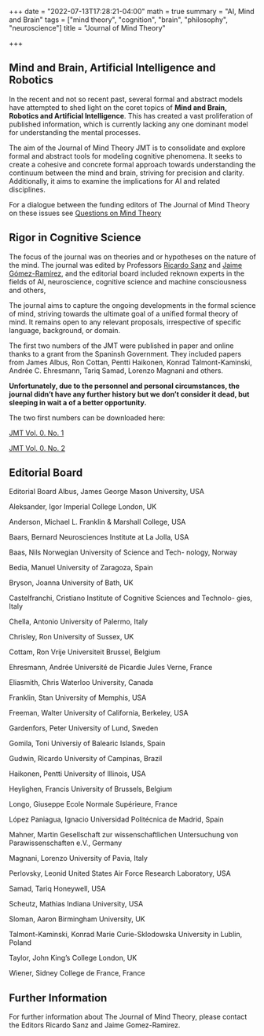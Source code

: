 +++
date = "2022-07-13T17:28:21-04:00"
math = true
summary = "AI, Mind and Brain"
tags = ["mind theory", "cognition", "brain", "philosophy", "neuroscience"]
title = "Journal of Mind Theory"

+++

##  Mind and Brain, Artificial Intelligence and Robotics

In the recent and not so recent past, several formal and abstract models have attempted to shed light on the coret topics of **Mind and Brain, Robotics and Artificial Intelligence**. This has created a vast proliferation of published information, which is currently lacking any one dominant model for understanding the mental processes.

The aim of the Journal of Mind Theory JMT is to consolidate and explore formal and abstract tools for modeling cognitive phenomena. It seeks to create a cohesive and concrete formal approach towards understanding the continuum between the mind and brain, striving for precision and clarity. Additionally, it aims to examine the implications for AI and related disciplines.

For a dialogue between the funding editors of The Journal of Mind Theory on these issues see [Questions on Mind Theory](http://www.aslab.upm.es/~sanz/index.php/2009/02/28/questions-on-mind-theory/)


## Rigor in Cognitive Science


The focus of the journal was on theories and or hypotheses on the nature of the mind. The journal was edited by Professors [Ricardo Sanz](http://www.aslab.upm.es/~sanz/) and [Jaime Gómez-Ramírez](gomezramirez.netlify.app/), and the editorial board included reknown experts in the fields of AI, neuroscience, cognitive science and machine consciousness and others, 

The journal aims to capture the ongoing developments in the formal science of mind, striving towards the ultimate goal of a unified formal theory of mind. It remains open to any relevant proposals, irrespective of specific language, background, or domain.

The first two numbers of the JMT were published in paper and online thanks to a grant from the Spaninsh Government. They included papers from James Albus, Ron Cottan, Pentti Haikonen, Konrad Talmont-Kaminski, Andrée C. Ehresmann, Tariq Samad, Lorenzo Magnani and others.

**Unfortunately, due to the personnel and personal circumstances, the journal didn’t have any further history but we don’t consider it dead, but sleeping in wait a of a better opportunity.**

The two first numbers can be downloaded here:

[JMT Vol. 0. No. 1](https://grjd.netlify.app/files/editor%20JMT_0_1.pdf)  

[JMT Vol. 0. No. 2](https://grjd.netlify.app/files/editor%20JMT_0_2.pdf)  


## Editorial Board 

Editorial Board
Albus, James
George Mason University, USA

Aleksander, Igor
Imperial College London, UK

Anderson, Michael L.
Franklin & Marshall College, USA

Baars, Bernard
Neurosciences Institute at La Jolla, USA

Baas, Nils
Norwegian University of Science and Tech- nology, Norway

Bedia, Manuel
University of Zaragoza, Spain

Bryson, Joanna
University of Bath, UK

Castelfranchi, Cristiano
Institute of Cognitive Sciences and Technolo- gies, Italy

Chella, Antonio
University of Palermo, Italy

Chrisley, Ron
University of Sussex, UK

Cottam, Ron
Vrije Universiteit Brussel, Belgium

Ehresmann, Andrée
Université de Picardie Jules Verne, France

Eliasmith, Chris
Waterloo University, Canada

Franklin, Stan
University of Memphis, USA

Freeman, Walter
University of California, Berkeley, USA

Gardenfors, Peter
University of Lund, Sweden

Gomila, Toni
Universiy of Balearic Islands, Spain

Gudwin, Ricardo
University of Campinas, Brazil

Haikonen, Pentti
University of Illinois, USA

Heylighen, Francis
University of Brussels, Belgium

Longo, Giuseppe
Ecole Normale Supérieure, France

López Paniagua, Ignacio
Universidad Politécnica de Madrid, Spain

Mahner, Martin
Gesellschaft zur wissenschaftlichen Untersuchung von Parawissenschaften e.V., Germany

Magnani, Lorenzo
University of Pavia, Italy

Perlovsky, Leonid
United States Air Force Research Laboratory, USA

Samad, Tariq
Honeywell, USA

Scheutz, Mathias
Indiana University, USA

Sloman, Aaron
Birmingham University, UK

Talmont-Kaminski, Konrad
Marie Curie-Sklodowska University in Lublin, Poland

Taylor, John
King’s College London, UK

Wiener, Sidney
College de France, France



## Further Information

For further information about The Journal of Mind Theory, please contact the Editors Ricardo Sanz and Jaime Gomez-Ramirez.



